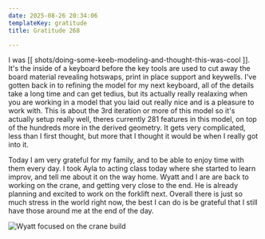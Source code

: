 ```yaml
---
date: 2025-08-26 20:34:06
templateKey: gratitude
title: Gratitude 268

---
```



I was [[ shots/doing-some-keeb-modeling-and-thought-this-was-cool ]].  It's the
inside of a keyboard before the key tools are used to cut away the board
material revealing hotswaps, print in place support and keywells.  I've gotten
back in to refining the model for my next keyboard, all of the details take a
long time and can get tedius, but its actually really realaxing when you are
working in a model that you laid out really nice and is a pleasure to work
with.  This is about the 3rd iteration or more of this model so it's actually
setup really well, theres currently 281 features in this model, on top of the
hundreds more in the derived geometry.  It gets very complicated, less than I
first thought, but more that I thought it would be when I really got into it.

Today I am very grateful for my family, and to be able to enjoy time with them
every day.  I took Ayla to acting class today where she started to learn
improv, and tell me about it on the way home.  Wyatt and I are are back to
working on the crane, and getting very close to the end.  He is already
planning and excited to work on the forklift next.  Overall there is just so
much stress in the world right now, the best I can do is be grateful that I
still have those around me at the end of the day.

![Wyatt focused on the crane build](https://dropper.wayl.one/api/file/9aa6341a-bc52-4faf-8019-bb92080c6033.png)
